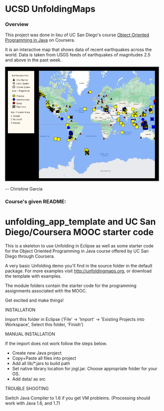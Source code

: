 # UCSD UnfoldingMaps

### Overview
This project was done in lieu of UC San Diego's course [Object Oriented Programming in Java](https://www.coursera.org/learn/object-oriented-java/home/welcome) on Coursera. 

It is an interactive map that shows data of recent earthquakes across the world. Data is taken from USGS feeds of earthquakes of magnitudes 2.5 and above in the past week.

![Final Project](final_project.png)

-- Christine Garcia

### Course's given README:
unfolding_app_template and UC San Diego/Coursera MOOC starter code
==================================================================

This is a skeleton to use Unfolding in Eclipse as well as some starter
code for the Object Oriented Programming in Java course offered by 
UC San Diego through Coursera.

A very basic Unfolding demo you'll find in the source folder in the default package. 
For more examples visit http://unfoldingmaps.org, or download the template with
examples.

The module folders contain the starter code for the programming assignments
associated with the MOOC.

Get excited and make things!


INSTALLATION

Import this folder in Eclipse ('File' -> 'Import' -> 'Existing Projects into
Workspace', Select this folder, 'Finish')


MANUAL INSTALLATION

If the import does not work follow the steps below.

- Create new Java project
- Copy+Paste all files into project
- Add all lib/*.jars to build path
- Set native library location for jogl.jar. Choose appropriate folder for your OS.
- Add data/ as src


TROUBLE SHOOTING

Switch Java Compiler to 1.6 if you get VM problems. (Processing should work with Java 1.6, and 1.7)




